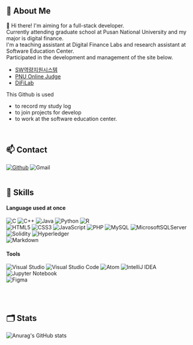🤔 About Me
--------------------------------------------------------------------------
:wave:  Hi there! I'm aiming for a full-stack developer. <br>
Currently attending graduate school at Pusan National University and my major is digital finance. <br>
I'm a teaching assistant at Digital Finance Labs and research assistant at Software Education Center.
<br>
Participated in the development and management of the site below.
- [SW역량지원시스템](https://pnuswedu.org)
- [PNU Online Judge](http://oj.pnuswedu.org/)
- [DiFiLab](https://sites.google.com/view/difilab)

This Github is used
- to record my study log 
- to join projects for develop
- to work at the software education center.
<br>

📫 Contact 
--------------------------------------------------------------------------
[![Github](https://img.shields.io/badge/Github-%23121011.svg?style=for-the-badge&logo=github&logoColor=white&style=plastic)](https://github.com/Kwon1995-2)
![Gmail](https://img.shields.io/badge/simongmltjr2022@gmail.com-D14836?style=for-the-badge&logo=gmail&logoColor=white&style=plastic)
<br>
<br> 

:muscle: <b>Skills</b> 
--------------------------------------------------------------------------
#### Language used at once
![C](https://img.shields.io/badge/C-%2300599C.svg?style=for-the-badge&logo=c&logoColor=white&style=plastic)
![C++](https://img.shields.io/badge/C++-%2300599C.svg?style=for-the-badge&logo=c%2B%2B&logoColor=white&style=plastic)
![Java](https://img.shields.io/badge/Java-%23ED8B00.svg?style=for-the-badge&logo=java&logoColor=white&style=plastic)
![Python](https://img.shields.io/badge/Python-3670A0?style=for-the-badge&logo=python&logoColor=ffdd54&style=plastic)
![R](https://img.shields.io/badge/R-%23276DC3.svg?style=for-the-badge&logo=r&logoColor=white&style=plastic)
<br>
![HTML5](https://img.shields.io/badge/HTML5-%23E34F26.svg?style=for-the-badge&logo=html5&logoColor=white&style=plastic)
![CSS3](https://img.shields.io/badge/CSS3-%231572B6.svg?style=for-the-badge&logo=css3&logoColor=white&style=plastic)
![JavaScript](https://img.shields.io/badge/Javascript-%23323330.svg?style=for-the-badge&logo=javascript&logoColor=%23F7DF1E&style=plastic)
![PHP](https://img.shields.io/badge/PHP-%23777BB4.svg?style=for-the-badge&logo=php&logoColor=white&style=plastic)
![MySQL](https://img.shields.io/badge/mysql-%2300f.svg?style=for-the-badge&logo=mysql&logoColor=white&style=plastic)
![MicrosoftSQLServer](https://img.shields.io/badge/Microsoft%20SQL%20Sever-CC2927?style=for-the-badge&logo=microsoft%20sql%20server&logoColor=white&style=plastic)
<br>
![Solidity](https://img.shields.io/badge/Solidity-363636.svg?style=for-the-badge&&logo=Solidity&logoColor=white&style=plastic)
![Hyperledger](https://img.shields.io/badge/HyperledgerFabric-2F3134.svg?style=for-the-badge&&logo=Hyperledger&logoColor=white&style=plastic)
<br>
![Markdown](https://img.shields.io/badge/Markdown-%23000000.svg?style=for-the-badge&logo=markdown&logoColor=white&style=plastic)



#### Tools
![Visual Studio](https://img.shields.io/badge/VisualStudio-5C2D91.svg?style=for-the-badge&logo=visual-studio&logoColor=white&style=plastic)
![Visual Studio Code](https://img.shields.io/badge/VisualStudioCode-0078d7.svg?style=for-the-badge&logo=visual-studio-code&logoColor=white&style=plastic)
![Atom](https://img.shields.io/badge/Atom-%2366595C.svg?style=for-the-badge&logo=atom&logoColor=white&style=plastic)
![IntelliJ IDEA](https://img.shields.io/badge/IntelliJIDEA-000000.svg?style=for-the-badge&logo=intellij-idea&logoColor=white&style=plastic)
![Jupyter Notebook](https://img.shields.io/badge/jupyter-%23FA0F00.svg?style=for-the-badge&logo=jupyter&logoColor=white&style=plastic)
<br>
![Figma](https://img.shields.io/badge/Figma-%23F24E1E.svg?style=for-the-badge&logo=figma&logoColor=white&style=plastic)

<br><br>
🗂️ Stats
--------------------------------------------------------------------------
![Anurag's GitHub stats](https://github-readme-stats.vercel.app/api?username=HeeSeok-Kwon&theme=default&show_icons=true)

<!--
**HeeSeok-Kwon/HeeSeok-Kwon** is a ✨ _special_ ✨ repository because its `README.md` (this file) appears on your GitHub profile.

Here are some ideas to get you started:

- 🔭 I’m currently working on ...
- 🌱 I’m currently learning ...
- 👯 I’m looking to collaborate on ...
- 🤔 I’m looking for help with ...
- 💬 Ask me about ...
- 📫 How to reach me: ...
- 😄 Pronouns: ...
- ⚡ Fun fact: ...
-->
